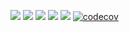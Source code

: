 ![](https://github.com/gabeduke/level/workflows/Test/badge.svg)
![](https://github.com/gabeduke/level/workflows/Lint/badge.svg)
![](https://github.com/gabeduke/level/workflows/Fmt/badge.svg)
![](https://github.com/gabeduke/level/workflows/Tag/badge.svg)
![](https://github.com/gabeduke/level/workflows/Release/badge.svg)
[![codecov](https://codecov.io/gh/gabeduke/level/branch/master/graph/badge.svg)](https://codecov.io/gh/gabeduke/level)